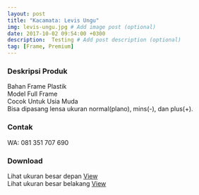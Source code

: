 ```yaml
---
layout: post
title: "Kacamata: Levis Ungu"
img: levis-ungu.jpg # Add image post (optional)
date: 2017-10-02 09:54:00 +0300
description:  Testing # Add post description (optional)
tag: [Frame, Premium]
---
```


### Deskripsi Produk

Bahan Frame Plastik<br>
Model Full Frame<br>
Cocok Untuk Usia Muda<br>
Bisa dipasang lensa ukuran normal(plano), mins(-), dan plus(+).<br>

###  Contak

WA: 081 351 707 690<br>

### Download

Lihat ukuran besar depan [View](/asihshop/assets/archive/levis-ungu-big.png)<br>
Lihat ukuran besar belakang [View](/asihshop/assets/archive/levis-ungu-big-back.png)<br>